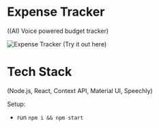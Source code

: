 #  Expense Tracker
((AI) Voice powered budget tracker)



![Expense Tracker](https://my-expense-and-budget-tracker.netlify.app/) 
 (Try it out here)
 
 # Tech Stack
 (Node.js, React, Context API, Material UI, Speechly)
 



Setup:
- run ```npm i && npm start```
